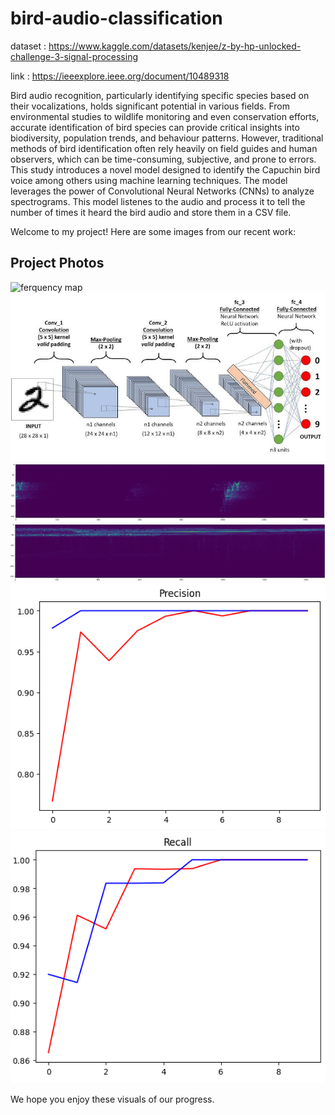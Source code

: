 # bird-audio-classification

dataset : https://www.kaggle.com/datasets/kenjee/z-by-hp-unlocked-challenge-3-signal-processing

link : https://ieeexplore.ieee.org/document/10489318

Bird audio recognition, particularly identifying specific species based on their vocalizations, holds significant potential in various fields. From environmental studies to wildlife monitoring and even conservation efforts, accurate identification of bird species can provide critical insights into biodiversity, population trends, and behaviour patterns. However, traditional methods of bird identification often rely heavily on field guides and human observers, which can be time-consuming, subjective, and prone to errors. This study introduces a novel model designed to identify the Capuchin bird voice among others using machine learning techniques. The model leverages the power of Convolutional Neural Networks (CNNs) to analyze spectrograms.
This model listenes to the audio and process it to tell the number of times it heard the bird audio and store them in a CSV file.


Welcome to my project! Here are some images from our recent work:

## Project Photos

![ferquency map](https://github.com/kartik912/bird-audio-classification/tree/main/photos/Capture.PNG)
![model structure](https://github.com/kartik912/bird-audio-classification/blob/main/photos/WhatsApp%20Image%202024-01-25%20at%203.20.53%20PM.jpeg)
![negative spectrogram](https://github.com/kartik912/bird-audio-classification/blob/main/photos/neg0.PNG)
![positive spectrogram](https://github.com/kartik912/bird-audio-classification/blob/main/photos/pos0.PNG)
![precision](https://github.com/kartik912/bird-audio-classification/blob/main/photos/precision.PNG)
![recall](https://github.com/kartik912/bird-audio-classification/blob/main/photos/recall.PNG)


We hope you enjoy these visuals of our progress.
